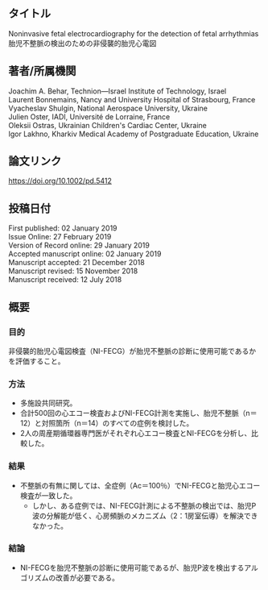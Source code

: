 ## タイトル
Noninvasive fetal electrocardiography for the detection of fetal arrhythmias  
胎児不整脈の検出のための非侵襲的胎児心電図

## 著者/所属機関
Joachim A. Behar, Technion—Israel Institute of Technology, Israel  
Laurent Bonnemains, Nancy and University Hospital of Strasbourg, France  
Vyacheslav Shulgin, National Aerospace University, Ukraine  
Julien Oster, IADI, Université de Lorraine, France  
Oleksii Ostras, Ukrainian Children's Cardiac Center, Ukraine  
Igor Lakhno, Kharkiv Medical Academy of Postgraduate Education, Ukraine

## 論文リンク
https://doi.org/10.1002/pd.5412

## 投稿日付
First published: 02 January 2019  
Issue Online: 27 February 2019  
Version of Record online: 29 January 2019  
Accepted manuscript online: 02 January 2019  
Manuscript accepted: 21 December 2018  
Manuscript revised: 15 November 2018  
Manuscript received: 12 July 2018

## 概要
### 目的
非侵襲的胎児心電図検査（NI-FECG）が胎児不整脈の診断に使用可能であるかを評価すること。

### 方法
* 多施設共同研究。
* 合計500回の心エコー検査およびNI-FECG計測を実施し、胎児不整脈（n＝12）と対照箇所（n＝14）のすべての症例を検討した。
* 2人の周産期循環器専門医がそれぞれ心エコー検査とNI-FECGを分析し、比較した。

### 結果
* 不整脈の有無に関しては、全症例（Ac＝100％）でNI-FECGと胎児心エコー検査が一致した。
  * しかし、ある症例では、NI-FECG計測による不整脈の検出では、胎児P波の分解能が低く、心房頻脈のメカニズム（2：1房室伝導）を解決できなかった。

### 結論
* NI-FECGを胎児不整脈の診断に使用可能であるが、胎児P波を検出するアルゴリズムの改善が必要である。
